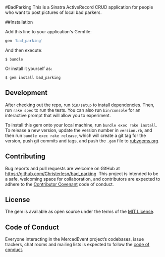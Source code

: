 #BadParking
This is a Sinatra ActiveRecord CRUD application for people who want to post pictures of local bad parkers.

##Installation

Add this line to your application's Gemfile:
```ruby
gem 'bad_parking'
```

And then execute:

    $ bundle

Or install it yourself as:

    $ gem install bad_parking

## Development

After checking out the repo, run `bin/setup` to install dependencies. Then, run `rake spec` to run the tests. You can also run `bin/console` for an interactive prompt that will allow you to experiment.

To install this gem onto your local machine, run `bundle exec rake install`. To release a new version, update the version number in `version.rb`, and then run `bundle exec rake release`, which will create a git tag for the version, push git commits and tags, and push the `.gem` file to [rubygems.org](https://rubygems.org).

## Contributing

Bug reports and pull requests are welcome on GitHub at https://github.com/Christerlesn/bad_parking. This project is intended to be a safe, welcoming space for collaboration, and contributors are expected to adhere to the [Contributor Covenant](http://contributor-covenant.org) code of conduct.

## License

The gem is available as open source under the terms of the [MIT License](https://opensource.org/licenses/MIT).

## Code of Conduct

Everyone interacting in the MercedEvent project’s codebases, issue trackers, chat rooms and mailing lists is expected to follow the [code of conduct](https://github.com/'versatile-genre-3477'/merced_event/blob/master/CODE_OF_CONDUCT.md).